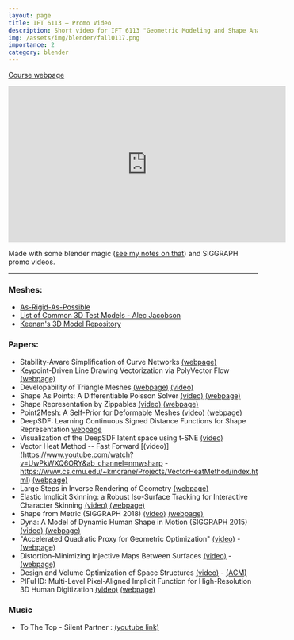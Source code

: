 ```yaml
---
layout: page
title: IFT 6113 – Promo Video
description: Short video for IFT 6113 "Geometric Modeling and Shape Analysis"
img: /assets/img/blender/fall0117.png
importance: 2
category: blender
---
```


[Course webpage](https://tiny.cc/ift6113)

<iframe width="560" height="315" src="https://www.youtube.com/embed/R2ITJabQJDk" title="YouTube video player" frameborder="0" allow="accelerometer; autoplay; clipboard-write; encrypted-media; gyroscope; picture-in-picture" allowfullscreen></iframe>

Made with some blender magic ([see my notes on that](/blog/tag/blender/)) and SIGGRAPH promo videos.

***

### Meshes: 
 * [As-Rigid-As-Possible](https://igl.ethz.ch/projects/ARAP/)
 * [List of Common 3D Test Models - Alec Jacobson](https://github.com/alecjacobson/common-3d-test-models)
 * [Keenan's 3D Model Repository](https://www.cs.cmu.edu/~kmcrane/Projects/ModelRepository/)

### Papers:
* Stability-Aware Simplification of Curve Networks [(webpage)](http://www-labs.iro.umontreal.ca/~bmpix/curve_networks/)
* Keypoint-Driven Line Drawing Vectorization via PolyVector Flow [(webpage)](https://puhachov.xyz/publications/keypoint-driven-polyvector-flow/)
* Developability of Triangle Meshes [(webpage)](https://odedstein.com/projects/developability/) [(video)](https://www.youtube.com/watch?v=xFUE_Vcevpw)
* Shape As Points: A Differentiable Poisson Solver [(video)](https://www.youtube.com/watch?v=TgR0NvYty0A&t=108s&ab_channel=AndreasGeiger) [(webpage)](https://pengsongyou.github.io/sap)
* Shape Representation by Zippables [(video)](https://www.youtube.com/watch?v=8WJCaqUmeec&ab_channel=ChristianSch%C3%BCller) [(webpage)](https://igl.ethz.ch/projects/zippables/)
* Point2Mesh: A Self-Prior for Deformable Meshes [(video)](https://www.youtube.com/watch?v=AySwwJuPqOk&ab_channel=RanaHanocka) [(webpage)](https://ranahanocka.github.io/point2mesh/)
* DeepSDF: Learning Continuous Signed Distance Functions for Shape Representation [webpage](https://github.com/facebookresearch/DeepSDF)
* Visualization of the DeepSDF latent space using t-SNE [(video)](https://www.youtube.com/watch?v=C_XNdGGs6qM&ab_channel=marian519)
* Vector Heat Method -- Fast Forward [(video)](https://www.youtube.com/watch?v=UwPkWXQ6ORY&ab_channel=nmwsharp - https://www.cs.cmu.edu/~kmcrane/Projects/VectorHeatMethod/index.html) [(webpage)](https://www.cs.cmu.edu/~kmcrane/Projects/VectorHeatMethod/index.html)
* Large Steps in Inverse Rendering of Geometry [(webpage)](https://rgl.epfl.ch/publications/Nicolet2021Large)
* Elastic Implicit Skinning: a Robust Iso-Surface Tracking for Interactive Character Skinning [(video)](https://www.youtube.com/watch?v=GyOwwNvHA1w&ab_channel=RodolpheVaillant) [(webpage)](http://rodolphe-vaillant.fr/entry/59/elastic-implicit-skinning-a-robust-iso-surface-tracking-for-inte)
* Shape from Metric (SIGGRAPH 2018) [(video)](https://www.youtube.com/watch?v=FIVqa794w3U&ab_channel=AlbertChern) [(webpage)](https://cseweb.ucsd.edu/~alchern/projects/ShapeFromMetric/)
* Dyna: A Model of Dynamic Human Shape in Motion (SIGGRAPH 2015) [(video)](https://www.youtube.com/watch?v=mWthea2K8-Q&ab_channel=MichaelBlack)  [(webpage)](http://dyna.is.tue.mpg.de/)
* "Accelerated Quadratic Proxy for Geometric Optimization" [(video)](https://www.youtube.com/watch?v=5PhVhTphD8o&ab_channel=shaharkov) - [(webpage)](https://shaharkov.github.io/AcceleratedQuadraticProxy.html)
* Distortion-Minimizing Injective Maps Between Surfaces [(video)](https://www.youtube.com/watch?v=qju--ovdgyo&ab_channel=RWTHGraphics) - [(webpage)](https://www.graphics.rwth-aachen.de/publication/03304/)
* Design and Volume Optimization of Space Structures [(video)](https://www.youtube.com/watch?v=VC5yIl7anhM&ab_channel=PeterWonkaResearch) - [(ACM)](https://dl.acm.org/doi/10.1145/3072959.3073619)
* PIFuHD: Multi-Level Pixel-Aligned Implicit Function for High-Resolution 3D Human Digitization [(video)](https://www.youtube.com/watch?v=ufwjC_MtF9M&ab_channel=ComputerVisionFoundationVideos) [(webpage)](https://shunsukesaito.github.io/PIFuHD/)

### Music
 * To The Top - Silent Partner : [(youtube link)](https://www.youtube.com/watch?v=ADFzcny7nTg&ab_channel=RoyaltyFreeMusic-NoCopyrightMusic)
